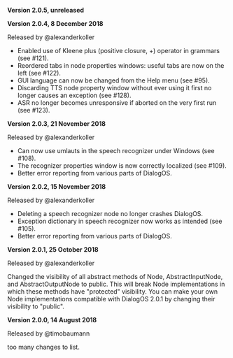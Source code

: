 **Version 2.0.5, unreleased**


**Version 2.0.4, 8 December 2018**

Released by @alexanderkoller

- Enabled use of Kleene plus (positive closure, +) operator in grammars (see #121).
- Reordered tabs in node properties windows: useful tabs are now on the left (see #122).
- GUI language can now be changed from the Help menu (see #95).
- Discarding TTS node property window without ever using it first no longer causes an exception (see #128).
- ASR no longer becomes unresponsive if aborted on the very first run (see #123).

**Version 2.0.3, 21 November 2018**

Released by @alexanderkoller

- Can now use umlauts in the speech recognizer under Windows (see #108).
- The recognizer properties window is now correctly localized (see #109).
- Better error reporting from various parts of DialogOS.


**Version 2.0.2, 15 November 2018**

Released by @alexanderkoller

- Deleting a speech recognizer node no longer crashes DialogOS.
- Exception dictionary in speech recognizer now works as intended (see #105).
- Better error reporting from various parts of DialogOS.


**Version 2.0.1, 25 October 2018**

Released by @alexanderkoller

Changed the visibility of all abstract methods of Node, AbstractInputNode, and AbstractOutputNode to public. This will break Node implementations in which these methods have "protected" visibility. You can make your own Node implementations compatible with DialogOS 2.0.1 by changing their visibility to "public".

**Version 2.0.0, 14 August 2018**

Released by @timobaumann

too many changes to list.
